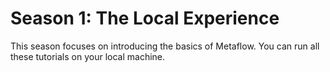 # Season 1: The Local Experience

This season focuses on introducing the basics of Metaflow. You can run all these tutorials on your local machine.
